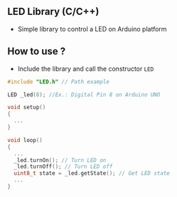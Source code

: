 ## LED Library (C/C++)
* Simple library to control a LED on Arduino platform

## How to use ?
* Include the library and call the constructor `LED`
```C++
#include "LED.h" // Path example

LED _led(8); //Ex.: Digital Pin 8 on Arduino UNO

void setup()
{
  ...
}

void loop()
{
  ...
  _led.turnOn(); // Turn LED on
  _led.turnOff(); // Turn LED off
  uint8_t state = _led.getState(); // Get LED state
  ...
}
```

